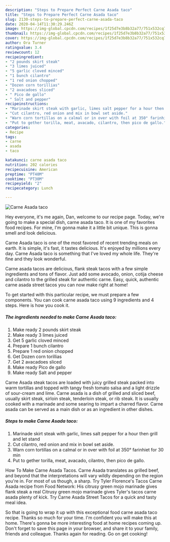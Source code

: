 ```yaml
---
description: "Steps to Prepare Perfect Carne Asada taco"
title: "Steps to Prepare Perfect Carne Asada taco"
slug: 2130-steps-to-prepare-perfect-carne-asada-taco
date: 2020-04-14T11:30:29.246Z
image: https://img-global.cpcdn.com/recipes/1f25d7e3b8b32a77/751x532cq70/carne-asada-taco-recipe-main-photo.jpg
thumbnail: https://img-global.cpcdn.com/recipes/1f25d7e3b8b32a77/751x532cq70/carne-asada-taco-recipe-main-photo.jpg
cover: https://img-global.cpcdn.com/recipes/1f25d7e3b8b32a77/751x532cq70/carne-asada-taco-recipe-main-photo.jpg
author: Ora Turner
ratingvalue: 3.4
reviewcount: 12
recipeingredient:
- "2 pounds skirt steak"
- "3 limes juiced"
- "5 garlic cloved minced"
- "1 bunch cilantro"
- "1 red onion chopped"
- "Dozen corn torillias"
- "2 avacadoes sliced"
- " Pico de gallo"
- " Salt and pepper"
recipeinstructions:
- "Marinade skirt steak with garlic, limes salt pepper for a hour then grill and let stand"
- "Cut cilantro, red onion and mix in bowl set aside."
- "Warn corn tortillas on a calmal or in over with foil at 350° farinhiet for 30 min"
- "Put to gether torilla, meat, avacado, cilantro, then pico de gallo."
categories:
- Recipe
tags:
- carne
- asada
- taco

katakunci: carne asada taco 
nutrition: 202 calories
recipecuisine: American
preptime: "PT40M"
cooktime: "PT30M"
recipeyield: "2"
recipecategory: Lunch

---
```



![Carne Asada taco](https://img-global.cpcdn.com/recipes/1f25d7e3b8b32a77/751x532cq70/carne-asada-taco-recipe-main-photo.jpg)

Hey everyone, it's me again, Dan, welcome to our recipe page. Today, we're going to make a special dish, carne asada taco. It is one of my favorites food recipes. For mine, I'm gonna make it a little bit unique. This is gonna smell and look delicious.

Carne Asada taco is one of the most favored of recent trending meals on earth. It is simple, it's fast, it tastes delicious. It's enjoyed by millions every day. Carne Asada taco is something that I've loved my whole life. They're fine and they look wonderful.

Carne asada tacos are delicious, flank steak tacos with a few simple ingredients and tons of flavor. Just add some avocado, onion, cotija cheese and cilantro to the grilled steak for authentic carne. Easy, quick, authentic carne asada street tacos you can now make right at home!


To get started with this particular recipe, we must prepare a few components. You can cook carne asada taco using 9 ingredients and 4 steps. Here is how you cook it.

<!--inarticleads1-->

##### The ingredients needed to make Carne Asada taco:

1. Make ready 2 pounds skirt steak
1. Make ready 3 limes juiced
1. Get 5 garlic cloved minced
1. Prepare 1 bunch cilantro
1. Prepare 1 red onion chopped
1. Get Dozen corn torillias
1. Get 2 avacadoes sliced
1. Make ready  Pico de gallo
1. Make ready  Salt and pepper


Carne Asada steak tacos are loaded with juicy grilled steak packed into warm tortillas and topped with tangy fresh tomato salsa and a light drizzle of sour-cream and lime. Carne asada is a dish of grilled and sliced beef, usually skirt steak, sirloin steak, tenderloin steak, or rib steak. It is usually cooked with a marinade and some searing to impart a charred flavor. Carne asada can be served as a main dish or as an ingredient in other dishes. 

<!--inarticleads2-->

##### Steps to make Carne Asada taco:

1. Marinade skirt steak with garlic, limes salt pepper for a hour then grill and let stand
1. Cut cilantro, red onion and mix in bowl set aside.
1. Warn corn tortillas on a calmal or in over with foil at 350° farinhiet for 30 min
1. Put to gether torilla, meat, avacado, cilantro, then pico de gallo.


How To Make Carne Asada Tacos. Carne Asada translates as grilled beef, and beyond that the interpretations will vary wildly depending on the region you&#39;re in. For most of us though, a sharp. Try Tyler Florence&#39;s Tacos Carne Asada recipe from Food Network: His citrusy green mojo marinade gives flank steak a real Citrusy green mojo marinade gives Tyler&#39;s tacos carne asada plenty of kick. Try Carne Asada Street Tacos for a quick and tasty meal idea. 

So that is going to wrap it up with this exceptional food carne asada taco recipe. Thanks so much for your time. I'm confident you will make this at home. There's gonna be more interesting food at home recipes coming up. Don't forget to save this page in your browser, and share it to your family, friends and colleague. Thanks again for reading. Go on get cooking!
